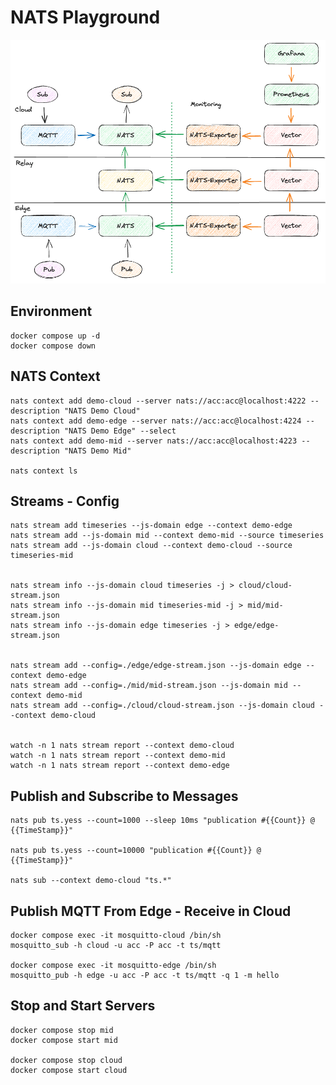# NATS Playground

![](./resources/network.png)

## Environment

    docker compose up -d
    docker compose down

## NATS Context

    nats context add demo-cloud --server nats://acc:acc@localhost:4222 --description "NATS Demo Cloud"
    nats context add demo-edge --server nats://acc:acc@localhost:4224 --description "NATS Demo Edge" --select
    nats context add demo-mid --server nats://acc:acc@localhost:4223 --description "NATS Demo Mid"

    nats context ls

## Streams - Config

    nats stream add timeseries --js-domain edge --context demo-edge
    nats stream add --js-domain mid --context demo-mid --source timeseries
    nats stream add --js-domain cloud --context demo-cloud --source timeseries-mid


    nats stream info --js-domain cloud timeseries -j > cloud/cloud-stream.json
    nats stream info --js-domain mid timeseries-mid -j > mid/mid-stream.json
    nats stream info --js-domain edge timeseries -j > edge/edge-stream.json


    nats stream add --config=./edge/edge-stream.json --js-domain edge --context demo-edge
    nats stream add --config=./mid/mid-stream.json --js-domain mid --context demo-mid
    nats stream add --config=./cloud/cloud-stream.json --js-domain cloud --context demo-cloud


    watch -n 1 nats stream report --context demo-cloud
    watch -n 1 nats stream report --context demo-mid
    watch -n 1 nats stream report --context demo-edge

## Publish and Subscribe to Messages

    nats pub ts.yess --count=1000 --sleep 10ms "publication #{{Count}} @ {{TimeStamp}}"

    nats pub ts.yess --count=10000 "publication #{{Count}} @ {{TimeStamp}}"

    nats sub --context demo-cloud "ts.*"

## Publish MQTT From Edge - Receive in Cloud

    docker compose exec -it mosquitto-cloud /bin/sh
    mosquitto_sub -h cloud -u acc -P acc -t ts/mqtt

    docker compose exec -it mosquitto-edge /bin/sh
    mosquitto_pub -h edge -u acc -P acc -t ts/mqtt -q 1 -m hello

## Stop and Start Servers

    docker compose stop mid
    docker compose start mid

    docker compose stop cloud
    docker compose start cloud
